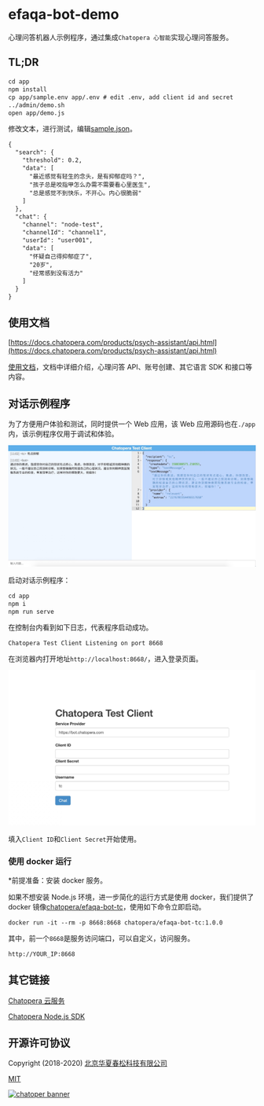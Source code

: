 # efaqa-bot-demo

心理问答机器人示例程序，通过集成`Chatopera 心智能`实现心理问答服务。

## TL;DR

```
cd app
npm install
cp app/sample.env app/.env # edit .env, add client id and secret
../admin/demo.sh
open app/demo.js
```

修改文本，进行测试，编辑[sample.json](./assets/sample.json)。

```
{
  "search": {
    "threshold": 0.2,
    "data": [
      "最近感觉有轻生的念头，是有抑郁症吗？",
      "孩子总是咬指甲怎么办需不需要看心里医生",
      "总是感觉不到快乐，不开心。内心很脆弱"
    ]
  },
  "chat": {
    "channel": "node-test",
    "channelId": "channel1",
    "userId": "user001",
    "data": [
      "怀疑自己得抑郁症了",
      "20岁",
      "经常感到没有活力"
    ]
  }
}

```

## 使用文档

[https://docs.chatopera.com/products/psych-assistant/api.html](https://docs.chatopera.com/products/psych-assistant/api.html)

[使用文档](https://docs.chatopera.com/products/psych-assistant/api.html)，文档中详细介绍，心理问答 API、账号创建、其它语言 SDK 和接口等内容。

## 对话示例程序

为了方便用户体验和测试，同时提供一个 Web 应用，该 Web 应用源码也在`./app`内，该示例程序仅用于调试和体验。

![](./assets/1.jpg)

启动对话示例程序：

```
cd app
npm i
npm run serve
```

在控制台内看到如下日志，代表程序启动成功。

```
Chatopera Test Client Listening on port 8668
```

在浏览器内打开地址`http://localhost:8668/`，进入登录页面。

![](./assets/2.jpg)

填入`Client ID`和`Client Secret`开始使用。

### 使用 docker 运行

\*前提准备：安装 docker 服务。

如果不想安装 Node.js 环境，进一步简化的运行方式是使用 docker，我们提供了 docker 镜像[chatopera/efaqa-bot-tc](https://hub.docker.com/r/chatopera/efaqa-bot-tc/)，使用如下命令立即启动。

```
docker run -it --rm -p 8668:8668 chatopera/efaqa-bot-tc:1.0.0
```

其中，前一个`8668`是服务访问端口，可以自定义，访问服务。

```
http://YOUR_IP:8668
```

## 其它链接

[Chatopera 云服务](https://bot.chatopera.com)

[Chatopera Node.js SDK](https://www.npmjs.com/package/@chatopera/sdk)

## 开源许可协议

Copyright (2018-2020) <a href="https://www.chatopera.com/" target="_blank">北京华夏春松科技有限公司</a>

[MIT](https://github.com/chatopera/efaqa-bot-demo/blob/master/LICENSE)

[![chatoper banner][co-banner-image]][co-url]

[co-banner-image]: https://user-images.githubusercontent.com/3538629/42383104-da925942-8168-11e8-8195-868d5fcec170.png
[co-url]: https://www.chatopera.com
